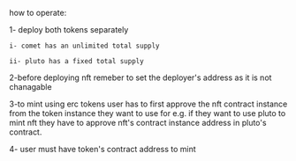 how to operate:

1- deploy both tokens separately

    i- comet has an unlimited total supply
  
    ii- pluto has a fixed total supply
  
2-before deploying nft remeber to set the deployer's address as it is not chanagable

3-to mint using erc tokens user has to first approve the nft contract instance from the token instance they want to use
for e.g. if they want to use pluto to mint nft they have to approve nft's contract instance address in pluto's contract.

4- user must have token's contract address to mint
